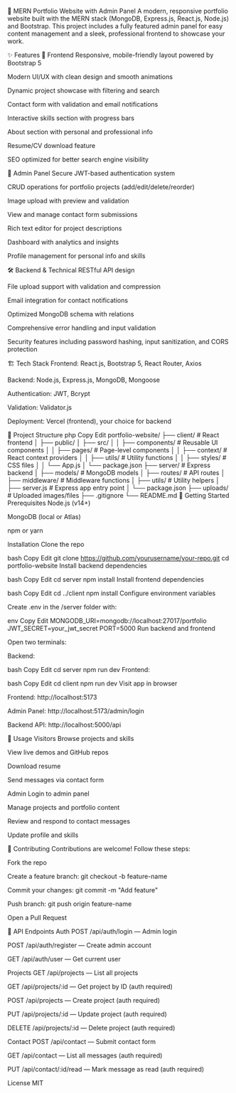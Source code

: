 🚀 MERN Portfolio Website with Admin Panel
A modern, responsive portfolio website built with the MERN stack (MongoDB, Express.js, React.js, Node.js) and Bootstrap. This project includes a fully featured admin panel for easy content management and a sleek, professional frontend to showcase your work.

✨ Features
🌟 Frontend
Responsive, mobile-friendly layout powered by Bootstrap 5

Modern UI/UX with clean design and smooth animations

Dynamic project showcase with filtering and search

Contact form with validation and email notifications

Interactive skills section with progress bars

About section with personal and professional info

Resume/CV download feature

SEO optimized for better search engine visibility

🔧 Admin Panel
Secure JWT-based authentication system

CRUD operations for portfolio projects (add/edit/delete/reorder)

Image upload with preview and validation

View and manage contact form submissions

Rich text editor for project descriptions

Dashboard with analytics and insights

Profile management for personal info and skills

🛠️ Backend & Technical
RESTful API design

File upload support with validation and compression

Email integration for contact notifications

Optimized MongoDB schema with relations

Comprehensive error handling and input validation

Security features including password hashing, input sanitization, and CORS protection

🏗️ Tech Stack
Frontend: React.js, Bootstrap 5, React Router, Axios

Backend: Node.js, Express.js, MongoDB, Mongoose

Authentication: JWT, Bcrypt

Validation: Validator.js

Deployment: Vercel (frontend), your choice for backend

📁 Project Structure
php
Copy
Edit
portfolio-website/
├── client/                     # React frontend
│   ├── public/
│   ├── src/
│   │   ├── components/         # Reusable UI components
│   │   ├── pages/              # Page-level components
│   │   ├── context/            # React context providers
│   │   ├── utils/              # Utility functions
│   │   ├── styles/             # CSS files
│   │   └── App.js
│   └── package.json
├── server/                     # Express backend
│   ├── models/                 # MongoDB models
│   ├── routes/                 # API routes
│   ├── middleware/             # Middleware functions
│   ├── utils/                  # Utility helpers
│   ├── server.js               # Express app entry point
│   └── package.json
├── uploads/                    # Uploaded images/files
├── .gitignore
└── README.md
🚀 Getting Started
Prerequisites
Node.js (v14+)

MongoDB (local or Atlas)

npm or yarn

Installation
Clone the repo

bash
Copy
Edit
git clone https://github.com/yourusername/your-repo.git
cd portfolio-website
Install backend dependencies

bash
Copy
Edit
cd server
npm install
Install frontend dependencies

bash
Copy
Edit
cd ../client
npm install
Configure environment variables

Create .env in the /server folder with:

env
Copy
Edit
MONGODB_URI=mongodb://localhost:27017/portfolio
JWT_SECRET=your_jwt_secret
PORT=5000
Run backend and frontend

Open two terminals:

Backend:

bash
Copy
Edit
cd server
npm run dev
Frontend:

bash
Copy
Edit
cd client
npm run dev
Visit app in browser

Frontend: http://localhost:5173

Admin Panel: http://localhost:5173/admin/login

Backend API: http://localhost:5000/api

📱 Usage
Visitors
Browse projects and skills

View live demos and GitHub repos

Download resume

Send messages via contact form

Admin
Login to admin panel

Manage projects and portfolio content

Review and respond to contact messages

Update profile and skills

🤝 Contributing
Contributions are welcome! Follow these steps:

Fork the repo

Create a feature branch: git checkout -b feature-name

Commit your changes: git commit -m "Add feature"

Push branch: git push origin feature-name

Open a Pull Request

📝 API Endpoints
Auth
POST /api/auth/login — Admin login

POST /api/auth/register — Create admin account

GET /api/auth/user — Get current user

Projects
GET /api/projects — List all projects

GET /api/projects/:id — Get project by ID (auth required)

POST /api/projects — Create project (auth required)

PUT /api/projects/:id — Update project (auth required)

DELETE /api/projects/:id — Delete project (auth required)

Contact
POST /api/contact — Submit contact form

GET /api/contact — List all messages (auth required)

PUT /api/contact/:id/read — Mark message as read (auth required)

License
MIT
